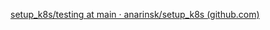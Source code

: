 [setup_k8s/testing at main · anarinsk/setup_k8s (github.com)](https://github.com/anarinsk/setup_k8s/tree/main/testing)
